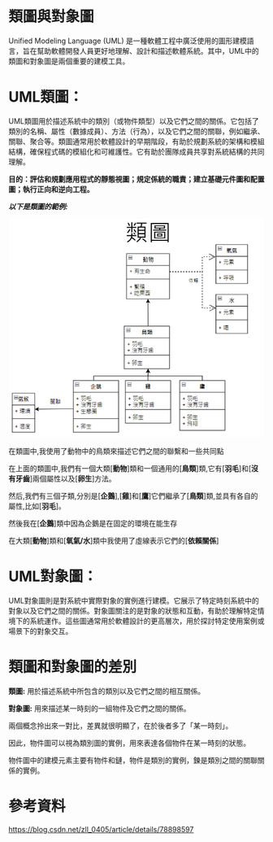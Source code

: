 # **類圖與對象圖**

Unified Modeling Language (UML) 是一種軟體工程中廣泛使用的圖形建模語言，旨在幫助軟體開發人員更好地理解、設計和描述軟體系統。其中，UML中的類圖和對象圖是兩個重要的建模工具。

# **UML類圖：**
UML類圖用於描述系統中的類別（或物件類型）以及它們之間的關係。它包括了類別的名稱、屬性（數據成員）、方法（行為），以及它們之間的關聯，例如繼承、關聯、聚合等。類圖通常用於軟體設計的早期階段，有助於規劃系統的架構和模組結構，確保程式碼的模組化和可維護性。它有助於團隊成員共享對系統結構的共同理解。

**目的：評估和規劃應用程式的靜態視圖；規定係統的職責；建立基礎元件圖和配置圖；執行正向和逆向工程。**

_**以下是類圖的範例:**_

![image](https://github.com/MikazukiWai/-01/blob/main/image/01.png)

在類圖中,我使用了動物中的鳥類來描述它們之間的聯繫和一些共同點

在上面的類圖中,我們有一個大類[**動物**]類和一個通用的[**鳥類**]類,它有[**羽毛**]和[**沒有牙齒**]兩個屬性以及[**卵生**]方法。

然后,我們有三個子類,分別是[**企鵝**],[**雞**]和[**鷹**]它們繼承了[**鳥類**]類,並具有各自的屬性,比如[**羽毛**]。

然後我在[**企鵝**]類中因為企鵝是在固定的環境在能生存

在大類[**動物**]類和[**氧氣/水**]類中我使用了虛線表示它們的[**依賴關係**]





# **UML對象圖：**
UML對象圖則是對系統中實際對象的實例進行建模。它展示了特定時刻系統中的對象以及它們之間的關係。對象圖關注的是對象的狀態和互動，有助於理解特定情境下的系統運作。這些圖通常用於軟體設計的更高層次，用於探討特定使用案例或場景下的對象交互。




# **類圖和對象圖的差別**

**類圖:** 用於描述系統中所包含的類別以及它們之間的相互關係。

**對象圖:** 用來描述某一時刻的一組物件及它們之間的關係。

兩個概念拎出來一對比，差異就很明顯了，在於後者多了「某一時刻」。

因此，物件圖可以視為類別圖的實例，用來表達各個物件在某一時刻的狀態。

物件圖中的建模元素主要有物件和鏈，物件是類別的實例，鍊是類別之間的關聯關係的實例。









# **參考資料**

https://blog.csdn.net/zll_0405/article/details/78898597
